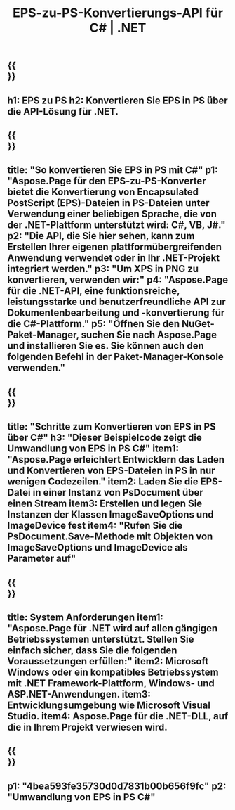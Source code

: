﻿---
translation: true
template: /_templates/_conversion-child-net.md
title: EPS-zu-PS-Konvertierungs-API für C# |  .NET
url: /net/conversion/eps-to-ps/
description: Beispielcode für die Umwandlung von EPS in PS C#. Verwenden Sie den API-Beispielcode für die Batch-Konvertierung von EPS-Dateien in PS innerhalb von VB.NET, Asp.NET oder einer beliebigen .NET-basierten Anwendung.
informat: EPS
outformat: PS
otherformats: XPS PS
---

{{<section banner>}}
---
h1: EPS zu PS
h2: Konvertieren Sie EPS in PS über die API-Lösung für .NET.
---

{{<section overview>}}
---
title: "So konvertieren Sie EPS in PS mit C#"
p1: "Aspose.Page für den EPS-zu-PS-Konverter bietet die Konvertierung von Encapsulated PostScript (EPS)-Dateien in PS-Dateien unter Verwendung einer beliebigen Sprache, die von der .NET-Plattform unterstützt wird: C#, VB, J#."
p2: "Die API, die Sie hier sehen, kann zum Erstellen Ihrer eigenen plattformübergreifenden Anwendung verwendet oder in Ihr .NET-Projekt integriert werden."
p3: "Um XPS in PNG zu konvertieren, verwenden wir:"
p4: "Aspose.Page für die .NET-API, eine funktionsreiche, leistungsstarke und benutzerfreundliche API zur Dokumentenbearbeitung und -konvertierung für die C#-Plattform."
p5: "Öffnen Sie den NuGet-Paket-Manager, suchen Sie nach Aspose.Page und installieren Sie es. Sie können auch den folgenden Befehl in der Paket-Manager-Konsole verwenden."
---

{{<section feature1>}}
---
title: "Schritte zum Konvertieren von EPS in PS über C#"
h3: "Dieser Beispielcode zeigt die Umwandlung von EPS in PS C#"
item1: "Aspose.Page erleichtert Entwicklern das Laden und Konvertieren von EPS-Dateien in PS in nur wenigen Codezeilen."
item2: Laden Sie die EPS-Datei in einer Instanz von PsDocument über einen Stream
item3: Erstellen und legen Sie Instanzen der Klassen ImageSaveOptions und ImageDevice fest
item4: "Rufen Sie die PsDocument.Save-Methode mit Objekten von ImageSaveOptions und ImageDevice als Parameter auf"
---

{{<section feature2>}}
---
title: System Anforderungen
item1: "Aspose.Page für .NET wird auf allen gängigen Betriebssystemen unterstützt. Stellen Sie einfach sicher, dass Sie die folgenden Voraussetzungen erfüllen:"
item2: Microsoft Windows oder ein kompatibles Betriebssystem mit .NET Framework-Plattform, Windows- und ASP.NET-Anwendungen.
item3: Entwicklungsumgebung wie Microsoft Visual Studio.
item4: Aspose.Page für die .NET-DLL, auf die in Ihrem Projekt verwiesen wird.
---

{{<section gist>}}
---
p1: "4bea593fe35730d0d7831b00b656f9fc"
p2: "Umwandlung von EPS in PS C#"
---

